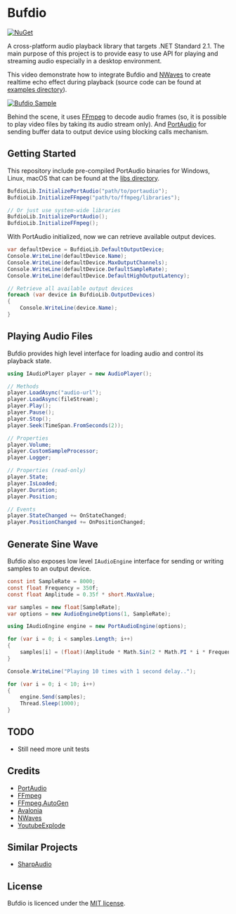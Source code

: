# Bufdio
[![NuGet](https://img.shields.io/nuget/v/Bufdio)](https://www.nuget.org/packages/Bufdio/)

A cross-platform audio playback library that targets .NET Standard 2.1. The main purpose of this project is to provide easy to use API for playing and streaming audio especially in a desktop environment.

This video demonstrate how to integrate Bufdio and [NWaves](https://github.com/ar1st0crat/NWaves/) to create realtime echo effect during playback (source code can be found at [examples directory](https://github.com/luthfiampas/Bufdio/tree/main/examples/BufdioAvalonia)).

[![Bufdio Sample](https://i.ibb.co/ZmJMjJF/2021-11-02-02-46.png)](https://youtu.be/Bx22X20Tkj0)

Behind the scene, it uses [FFmpeg](https://www.ffmpeg.org/) to decode audio frames (so, it is possible to play video files by taking its audio stream only). And [PortAudio](https://github.com/PortAudio/portaudio) for sending buffer data to output device using blocking calls mechanism.

## Getting Started
This repository include pre-compiled PortAudio binaries for Windows, Linux, macOS that can be found at the [libs directory](https://github.com/luthfiampas/Bufdio/tree/main/libs/PortAudio).

```csharp
BufdioLib.InitializePortAudio("path/to/portaudio");
BufdioLib.InitializeFFmpeg("path/to/ffmpeg/libraries");

// Or just use system-wide libraries
BufdioLib.InitializePortAudio();
BufdioLib.InitializeFFmpeg();
```

With PortAudio initialized, now we can retrieve available output devices.

```csharp
var defaultDevice = BufdioLib.DefaultOutputDevice;
Console.WriteLine(defaultDevice.Name);
Console.WriteLine(defaultDevice.MaxOutputChannels);
Console.WriteLine(defaultDevice.DefaultSampleRate);
Console.WriteLine(defaultDevice.DefaultHighOutputLatency);

// Retrieve all available output devices
foreach (var device in BufdioLib.OutputDevices)
{
    Console.WriteLine(device.Name);
}
```

## Playing Audio Files
Bufdio provides high level interface for loading audio and control its playback state.

```csharp
using IAudioPlayer player = new AudioPlayer();

// Methods
player.LoadAsync("audio-url");
player.LoadAsync(fileStream);
player.Play();
player.Pause();
player.Stop();
player.Seek(TimeSpan.FromSeconds(2));

// Properties
player.Volume;
player.CustomSampleProcessor;
player.Logger;

// Properties (read-only)
player.State;
player.IsLoaded;
player.Duration;
player.Position;

// Events
player.StateChanged += OnStateChanged;
player.PositionChanged += OnPositionChanged;
```

## Generate Sine Wave
Bufdio also exposes low level `IAudioEngine` interface for sending or writing samples to an output device.

```csharp
const int SampleRate = 8000;
const float Frequency = 350f;
const float Amplitude = 0.35f * short.MaxValue;

var samples = new float[SampleRate];
var options = new AudioEngineOptions(1, SampleRate);

using IAudioEngine engine = new PortAudioEngine(options);

for (var i = 0; i < samples.Length; i++)
{
    samples[i] = (float)(Amplitude * Math.Sin(2 * Math.PI * i * Frequency / SampleRate));
}

Console.WriteLine("Playing 10 times with 1 second delay..");

for (var i = 0; i < 10; i++)
{
    engine.Send(samples);
    Thread.Sleep(1000);
}
```

## TODO
- Still need more unit tests

## Credits
- [PortAudio](https://github.com/PortAudio/portaudio/)
- [FFmpeg](https://www.ffmpeg.org/)
- [FFmpeg.AutoGen](https://github.com/Ruslan-B/FFmpeg.AutoGen)
- [Avalonia](https://github.com/AvaloniaUI/Avalonia)
- [NWaves](https://github.com/ar1st0crat/NWaves/)
- [YoutubeExplode](https://github.com/Tyrrrz/YoutubeExplode)

## Similar Projects
- [SharpAudio](https://github.com/feliwir/SharpAudio)

## License
Bufdio is licenced under the [MIT license](https://github.com/luthfiampas/Bufdio/blob/main/LICENSE).
